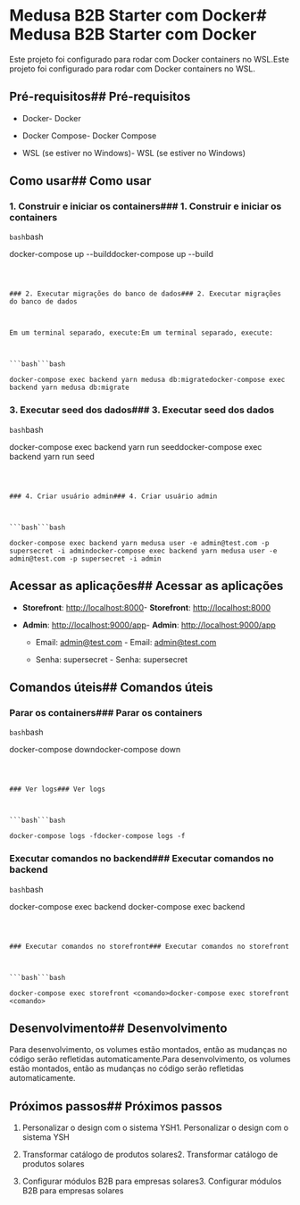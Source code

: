 # Medusa B2B Starter com Docker# Medusa B2B Starter com Docker

Este projeto foi configurado para rodar com Docker containers no WSL.Este projeto foi configurado para rodar com Docker containers no WSL.

## Pré-requisitos## Pré-requisitos

- Docker- Docker

- Docker Compose- Docker Compose

- WSL (se estiver no Windows)- WSL (se estiver no Windows)

## Como usar## Como usar

### 1. Construir e iniciar os containers### 1. Construir e iniciar os containers

```bash```bash

docker-compose up --builddocker-compose up --build

``````



### 2. Executar migrações do banco de dados### 2. Executar migrações do banco de dados



Em um terminal separado, execute:Em um terminal separado, execute:



```bash```bash

docker-compose exec backend yarn medusa db:migratedocker-compose exec backend yarn medusa db:migrate

``````

### 3. Executar seed dos dados### 3. Executar seed dos dados

```bash```bash

docker-compose exec backend yarn run seeddocker-compose exec backend yarn run seed

``````



### 4. Criar usuário admin### 4. Criar usuário admin



```bash```bash

docker-compose exec backend yarn medusa user -e admin@test.com -p supersecret -i admindocker-compose exec backend yarn medusa user -e admin@test.com -p supersecret -i admin

``````

## Acessar as aplicações## Acessar as aplicações

- **Storefront**: [http://localhost:8000](http://localhost:8000)- **Storefront**: <http://localhost:8000>

- **Admin**: [http://localhost:9000/app](http://localhost:9000/app)- **Admin**: <http://localhost:9000/app>

  - Email: <admin@test.com>  - Email: <admin@test.com>

  - Senha: supersecret  - Senha: supersecret

## Comandos úteis## Comandos úteis

### Parar os containers### Parar os containers

```bash```bash

docker-compose downdocker-compose down

``````



### Ver logs### Ver logs



```bash```bash

docker-compose logs -fdocker-compose logs -f

``````

### Executar comandos no backend### Executar comandos no backend

```bash```bash

docker-compose exec backend <comando>docker-compose exec backend <comando>

``````



### Executar comandos no storefront### Executar comandos no storefront



```bash```bash

docker-compose exec storefront <comando>docker-compose exec storefront <comando>

``````

## Desenvolvimento## Desenvolvimento

Para desenvolvimento, os volumes estão montados, então as mudanças no código serão refletidas automaticamente.Para desenvolvimento, os volumes estão montados, então as mudanças no código serão refletidas automaticamente.

## Próximos passos## Próximos passos

1. Personalizar o design com o sistema YSH1. Personalizar o design com o sistema YSH

2. Transformar catálogo de produtos solares2. Transformar catálogo de produtos solares

3. Configurar módulos B2B para empresas solares3. Configurar módulos B2B para empresas solares
